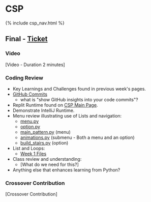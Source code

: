 # CSP

{% include csp_nav.html %}

## Final - [Ticket](https://github.com/Archkitten/CS-AP-2/issues/11)

### Video

[Video - Duration 2 minutes]

### Coding Review

* Key Learnings and Challenges found in previous week's pages.
* [GitHub Commits](https://github.com/Archkitten/CS-AP-2/commits?author=Archkitten)
  * what is "show GitHub insights into your code commits"?
* Replit Runtime found on [CSP Main Page](https://archkitten.github.io/CS-AP-2/csp).
* Demonstrate IntelliJ Runtime.
* Menu review illustrating use of Lists and navigation:
  * [menu.py](https://github.com/Archkitten/CS-AP-2/blob/master/src_py/util/menu.py)
  * [option.py](https://github.com/Archkitten/CS-AP-2/blob/master/src_py/util/option.py)
  * [main_pattern.py](https://github.com/Archkitten/CS-AP-2/blob/master/src_py/pattern_menus/main_pattern.py) (menu)
  * [animations.py](https://github.com/Archkitten/CS-AP-2/blob/master/src_py/pattern_menus/animations.py) (submenu - Both a menu and an option)
  * [build_stairs.py](https://github.com/Archkitten/CS-AP-2/blob/master/src_py/week0/build_stairs.py) (option)
* List and Loops:
  * [Week 1 Files](https://github.com/Archkitten/CS-AP-2/tree/master/src_py/week1)
* Class review and understanding:
  * [What do we need for this?]
* Anything else that enhances learning from Python?

### Crossover Contribution

[Crossover Contribution]
